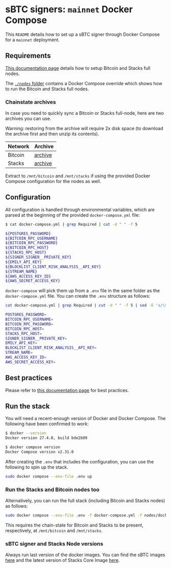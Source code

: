 # sBTC signers: `mainnet` Docker Compose

This `README` details how to set up a sBTC signer through Docker Compose for a
`mainnet` deployment.

## Requirements

[This documentation page](https://docs.stacks.co/guides-and-tutorials/sbtc/how-to-run-sbtc-signer)
details how to setup Bitcoin and Stacks full nodes.

The [`./nodes` folder](./nodes/) contains a Docker Compose override which shows
how to run the Bitcoin and Stacks full nodes.

### Chainstate archives

In case you need to quickly sync a Bitcoin or Stacks full-node, here are two
archives you can use.

Warning: restoring from the archive will require 2x disk space (to download the
archive first and then unzip its contents).

| Network | Archive                                                                                              |
| ------- | ---------------------------------------------------------------------------------------------------- |
| Bitcoin | [archive](https://bitcoin-chainstate-prod.s3.us-east-1.amazonaws.com/data.tar.gz)                    |
| Stacks  | [archive](https://archive.hiro.so/mainnet/stacks-blockchain/mainnet-stacks-blockchain-latest.tar.gz) |

Extract to `/mnt/bitcoin` and `/mnt/stacks` if using the provided Docker Compose
configuration for the nodes as well.

## Configuration

All configuration is handled through environmental variables, which are parsed
at the beginning of the provided `docker-compose.yml` file:

```bash
$ cat docker-compose.yml | grep Required | cut -d " " -f 5

${POSTGRES_PASSWORD}
${BITCOIN_RPC_USERNAME}
${BITCOIN_RPC_PASSWORD}
${BITCOIN_RPC_HOST}
${STACKS_RPC_HOST}
${SIGNER_SIGNER__PRIVATE_KEY}
${EMILY_API_KEY}
${BLOCKLIST_CLIENT_RISK_ANALYSIS__API_KEY}
${STREAM_NAME}
${AWS_ACCESS_KEY_ID}
${AWS_SECRET_ACCESS_KEY}
```

`docker-compose` will pick them up from a `.env` file in the same folder as the `docker-compose.yml` file.
You can create the `.env` structure as follows:

```bash
cat docker-compose.yml | grep Required | cut -d " " -f 5 | sed -E 's/\$\{([^}]+)\}/\1=/g' | tee .env

POSTGRES_PASSWORD=
BITCOIN_RPC_USERNAME=
BITCOIN_RPC_PASSWORD=
BITCOIN_RPC_HOST=
STACKS_RPC_HOST=
SIGNER_SIGNER__PRIVATE_KEY=
EMILY_API_KEY=
BLOCKLIST_CLIENT_RISK_ANALYSIS__API_KEY=
STREAM_NAME=
AWS_ACCESS_KEY_ID=
AWS_SECRET_ACCESS_KEY=
```

## Best practices

Please refer to [this documentation
page](https://docs.stacks.co/guides-and-tutorials/sbtc/best-practices-for-running-an-sbtc-signer)
for best practices.

## Run the stack

You will need a recent-enough version of Docker and Docker Compose. The
following have been confirmed to work:

```bash
$ docker --version
Docker version 27.4.0, build bde2b89

$ docker compose version
Docker Compose version v2.31.0
```

After creating the `.env` that includes the configuration, you can use the
following to spin up the stack.

```bash
sudo docker compose --env-file .env up
```

### Run the Stacks and Bitcoin nodes too

Alternatively, you can run the full stack (including Bitcoin and Stacks nodes)
as follows:

```bash
sudo docker compose --env-file .env -f docker-compose.yml -f nodes/docker-compose.chains.yml up
```

This requires the chain-state for Bitcoin and Stacks to be present,
respectively, at `/mnt/bitcoin` and `/mnt/stacks`.

### sBTC signer and Stacks Node versions

Always run last version of the docker images.
You can find the sBTC images [here](https://github.com/stacks-sbtc/sbtc/pkgs/container/sbtc) and the latest version of Stacks Core Image [here](https://hub.docker.com/r/blockstack/stacks-blockchain/tags).